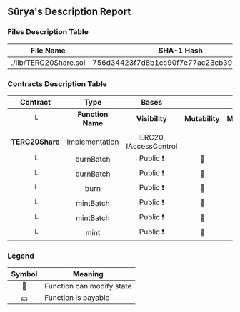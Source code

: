 ## Sūrya's Description Report

### Files Description Table


|  File Name  |  SHA-1 Hash  |
|-------------|--------------|
| ./lib/TERC20Share.sol | 756d34423f7d8b1cc90f7e77ac23cb39127d0d10 |


### Contracts Description Table


|  Contract  |         Type        |       Bases      |                  |                 |
|:----------:|:-------------------:|:----------------:|:----------------:|:---------------:|
|     └      |  **Function Name**  |  **Visibility**  |  **Mutability**  |  **Modifiers**  |
||||||
| **TERC20Share** | Implementation | IERC20, IAccessControl |||
| └ | burnBatch | Public ❗️ | 🛑  |NO❗️ |
| └ | burnBatch | Public ❗️ | 🛑  |NO❗️ |
| └ | burn | Public ❗️ | 🛑  |NO❗️ |
| └ | mintBatch | Public ❗️ | 🛑  |NO❗️ |
| └ | mintBatch | Public ❗️ | 🛑  |NO❗️ |
| └ | mint | Public ❗️ | 🛑  |NO❗️ |


### Legend

|  Symbol  |  Meaning  |
|:--------:|-----------|
|    🛑    | Function can modify state |
|    💵    | Function is payable |
